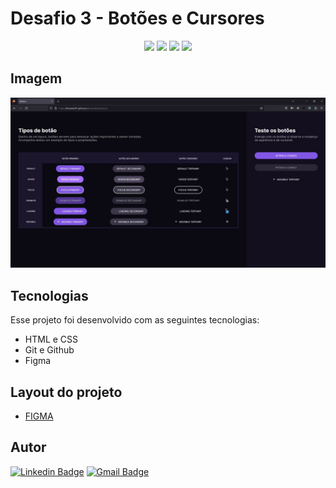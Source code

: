 # Desafio 3 - Botões e Cursores

<p align="center">
  <img src="https://img.shields.io/github/last-commit/jfmacedo91/boracodar/main?color=%238257E5" />
  <img src="https://img.shields.io/github/languages/count/jfmacedo91/boracodar?color=%238257E5" />
  <img src="https://img.shields.io/github/languages/top/jfmacedo91/boracodar?color=%238257E5" />
  <img src="https://img.shields.io/github/languages/code-size/jfmacedo91/boracodar?color=%238257E5" />
</p>

## Imagem

![image](./.github/screenshot.jpg)

## Tecnologias

Esse projeto foi desenvolvido com as seguintes tecnologias:

- HTML e CSS
- Git e Github
- Figma

## Layout do projeto

 - [FIGMA](https://www.figma.com/community/file/1197534710257750520)

## Autor

[![Linkedin Badge](https://img.shields.io/badge/-Jean%20Fernandes%20de%20Macedo-0077B5?&logo=Linkedin&link=https://www.linkedin.com/in/jean-fernandes-de-macedo-b843a3194/)](https://www.linkedin.com/in/jfmacedo91/)
[![Gmail Badge](https://img.shields.io/badge/-jfmacedo91@gmail.com-c14438?&logo=Gmail&logoColor=white&link=mailto:jfmacedo91@gmail.com)](mailto:jfmacedo91@gmail.com)